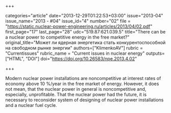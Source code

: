 +++

categories="article"
date="2013-12-29T01:22:53+03:00"
issue="2013-04"
issue_name="2013 - #04"
issue_id="4"
number="02"
file = "https://static.nuclear-power-engineering.ru/articles/2013/04/02.pdf"
first_page="17"
last_page="28"
udc="519.87:621.039.5"
title="There can be a nuclear power to competitive energy in the free market?"
original_title="Может ли ядерная энергетика стать конкурентоспособной на свободном рынке энергии"
authors=["KlimenkoAV"]
rubric = "Сurrentissues"
rubric_name = "Current issues in nuclear energy"
outputs=["HTML", "DOI"]
doi="https://doi.org/10.26583/npe.2013.4.02"

+++

Modern nuclear power installations are noncompetitive at interest rates of economy above 10 %/year in the free market of energy. However, it does not mean, that the nuclear power in general is noncompetitive and, especially, unprofitable. That the nuclear power had the future, it is necessary to reconsider system of designing of nuclear power installations and a nuclear fuel cycle.